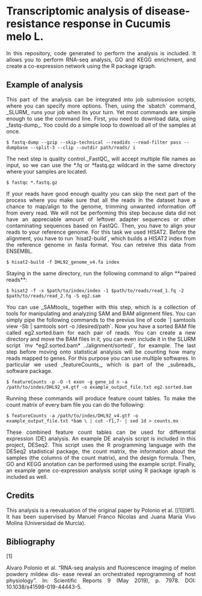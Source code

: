 # Transcriptomic analysis of disease-resistance response in Cucumis melo L.

<div style="text-align: justify">In this repository, code generated to perform the analysis is included. It allows you to perform RNA-seq analysis, GO and KEGG enrichment,  and create a co-expression network using the R package igraph. </div>

## Example of analysis

<div style="text-align: justify">This part of the analysis can be integrated into job submission scripts, where you can specify more options. Then, using the `sbatch` command, _SLURM_ runs your job when its your turn. Yet most commands are simple enough to use the command line. First, you need to download data, using _fastq-dump_. Yoo could do a simple loop to download all of the samples at once. </div>

`$ fastq-dump --gzip --skip-technical --readids --read-filter pass --dumpbase --split-3 --clip --outdir path/reads/ i`

<div style="text-align: justify">The next step is quality control._FastQC_ will accept multiple file names as input, so we can use the *.fq or *fastq.gz  wildcard in the same directory where your samples are located.</div>

`$ fastqc *.fastq.gz`

<div style="text-align: justify">If your reads have good enough quality you can skip the next part of the process where you make sure that all the reads in the dataset have a chance to map/align to the genome, trimming unwanted information off from every read. We will not be performing this step because data did not have an appreciable amount of leftover adapter sequences or other contaminating sequences based on FastQC. Then, you have to align your reads to your reference genome. For this task we used HISAT2. Before the alignment, you have to run `hisat2-build`, which builds a HISAT2 index from the reference genome in fasta format. You can retreive this data from ENSEMBL.</div>

`$ hisat2-build -f DHL92_genome_v4.fa index`

<div style="text-align: justify">Staying in the same directory, run the following command to align **paired reads**: </div>

`$ hisat2 -f -x $path/to/index/index -1 $path/to/reads/read_1.fq -2 $path/to/reads/read_2.fq -S eg2.sam`

<div style="text-align: justify">You can use _SAMtools_ together with this step, which is a collection of tools for manipulating and analyzing SAM and BAM alignment files. You can simply pipe the following commands to the previus line of code `| samtools view -Sb | samtools sort -o /desired/path`. Now you have a sorted BAM file called eg2.sorted.bam for each pair of reads. You can create a new directory and move the BAM files in it, you can even include it in the SLURM script `mv *eg2.sorted.bam* ../alignment/sorted/`, for example. The last step before moving onto statistical analyisis will be counting how many reads mapped to genes. For this purpose you can use multiple softwares. In particular we used _featureCounts_, which is part of the _subreads_ software package.</div>

`$ featureCounts -p -O -t exon -g gene_id n -a /path/to/indes/DHL92_v4.gtf -o example_output_file.txt eg2.sorted.bam`

<div style="text-align: justify">Running these commands will produce feature count tables. To make the count matrix of every bam file you can do the following:  </div>

`$ featureCounts -a /path/to/indes/DHL92_v4.gtf -o example_output_file.txt *bam \
| cut -f1,7- | sed 1d > counts.mx`

<div style="text-align: justify">These combined feature count tables can be used for differential expression (DE) analysis. An example DE analysis script is included in this project, DESeq2. This script uses the R programming language with the DESeq2 stadistical package, the count matrix, the information about the samples (the columns of the count matrix), and the design formula. Then, GO and KEGG anotation can be performed using the example script. Finally, an example gene co-expression analysis script using R package igraph is included as well.</div>

## Credits

<div style="text-align: justify">This analysis is a reevaluation of the original paper by Polonio et al.  [[1]](#1). It has been supervised by Manuel Franco Nicolas and Juana María Vivo Molina (Universidad de Murcia).</div>

## Bibliography

<a id="1">[1]</a> 
<div style="text-align: justify">Alvaro Polonio et al. “RNA-seq analysis and fluorescence imaging of melon powdery mildew dis-
ease reveal an orchestrated reprogramming of host physiology”. In: Scientific Reports 9 (May 2019),
p. 7978. DOI: 10.1038/s41598-019-44443-5. </div>





